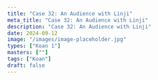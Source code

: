 ```yaml
---
title: "Case 32: An Audience with Linji"
meta_title: "Case 32: An Audience with Linji"
description: "Case 32: An Audience with Linji"
date: 2024-09-12
image: "/images/image-placeholder.jpg"
types: ["Koan 1"]
masters: [""]
tags: ["Koan"]
draft: false
---
```


